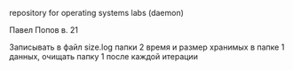 repository for operating systems labs (daemon)

Павел Попов в. 21 

Записывать в файл size.log папки 2 время и размер хранимых в папке 1 данных, очищать папку 1 после каждой итерации

